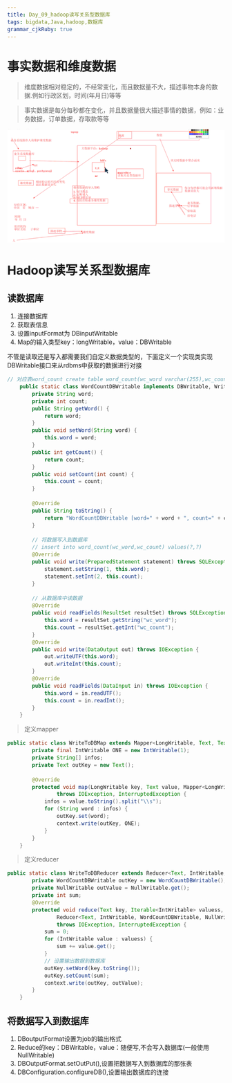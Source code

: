 ```yaml
---
title: Day_09_hadoop读写关系型数据库
tags: bigdata,Java,hadoop,数据库
grammar_cjkRuby: true
---
```


# 事实数据和维度数据

> 维度数据相对稳定的，不经常变化，而且数据量不大，描述事物本身的数据.例如行政区划，时间(年月日)等等

> 事实数据是每分每秒都在变化，并且数据量很大描述事情的数据，例如：业务数据，订单数据，存取款等等

![enter description here][1]

# Hadoop读写关系型数据库

## 读数据库

1. 连接数据库
2. 获取表信息
3. 设置inputFormat为 DBinputWritable
4. Map的输入类型key：longWritable，value：DBWritable

不管是读取还是写入都需要我们自定义数据类型的，下面定义一个实现类实现DBWritable接口来从rdbms中获取的数据进行对接

``` java
// 对应表word_count create table word_count(wc_word varchar(255),wc_count integer)
	public static class WordCountDBWritable implements DBWritable, Writable {
		private String word;
		private int count;
		public String getWord() {
			return word;
		}
		public void setWord(String word) {
			this.word = word;
		}
		public int getCount() {
			return count;
		}
		public void setCount(int count) {
			this.count = count;
		}
		
		@Override
		public String toString() {
			return "WordCountDBWritable [word=" + word + ", count=" + count + "]";
		}

		// 将数据写入到数据库
		// insert into word_count(wc_word,wc_count) values(?,?)
		@Override
		public void write(PreparedStatement statement) throws SQLException {
			statement.setString(1, this.word);
			statement.setInt(2, this.count);
		}

		// 从数据库中读数据
		@Override
		public void readFields(ResultSet resultSet) throws SQLException {
			this.word = resultSet.getString("wc_word");
			this.count = resultSet.getInt("wc_count");
		}
		@Override
		public void write(DataOutput out) throws IOException {
			out.writeUTF(this.word);
			out.writeInt(this.count);
		}
		@Override
		public void readFields(DataInput in) throws IOException {
			this.word = in.readUTF();
			this.count = in.readInt();
		}
	}

```
> 定义mapper

``` java
public static class WriteToDBMap extends Mapper<LongWritable, Text, Text, IntWritable> {
		private final IntWritable ONE = new IntWritable(1);
		private String[] infos;
		private Text outKey = new Text();

		@Override
		protected void map(LongWritable key, Text value, Mapper<LongWritable, Text, Text, IntWritable>.Context context)
				throws IOException, InterruptedException {
			infos = value.toString().split("\\s");
			for (String word : infos) {
				outKey.set(word);
				context.write(outKey, ONE);
			}
		}
	}
```

> 定义reducer 

``` java
public static class WriteToDBReducer extends Reducer<Text, IntWritable, WordCountDBWritable, NullWritable> {
		private WordCountDBWritable outKey = new WordCountDBWritable();
		private NullWritable outValue = NullWritable.get();
		private int sum;
		@Override
		protected void reduce(Text key, Iterable<IntWritable> valuess,
				Reducer<Text, IntWritable, WordCountDBWritable, NullWritable>.Context context)
				throws IOException, InterruptedException {
			sum = 0;
			for (IntWritable value : valuess) {
				sum += value.get();
			}
			// 设置输出数据到数据库
			outKey.setWord(key.toString());
			outKey.setCount(sum);
			context.write(outKey, outValue);
		}
	}
```


## 将数据写入到数据库

1.	DBoutputFormat设置为job的输出格式
2.	Reduce的key：DBWritable，value：随便写,不会写入数据库(一般使用NullWritable)
3.	DBOutputFormat.setOutPut(),设置把数据写入到数据库的那张表
4.	DBConfiguration.configureDB(),设置输出数据库的连接





  [1]: https://www.github.com/xiesen310/notes_Images/raw/master/images/1508413515484.jpg